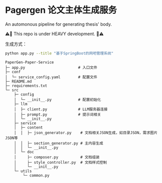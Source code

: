 # Pagergen 论文主体生成服务
An automonous pipeline for generating thesis' body.

⚠️🚧 This repo is under HEAVY development. 🚧⚠️

生成方式：

``` bash
python app.py --title "基于SpringBoot的网吧管理系统"
```


```
PaperGen-Paper-Service
├─ app.py                        # 入口文件
├─ conf
│  └─ service_config.yaml        # 配置文件
├─ README.md  
├─ requirements.txt
└─ src
    ├─ config
    │  └─ __init__.py            # 配置初始化
    ├─ llm
    │  ├─ client.py              # LLM服务器连接
    │  ├─ prompt.py              # 提示词相关
    │  └─ __init__.py
    ├─ service
    │  ├─ content
    │  │  ├─ json_generator.py    # 文档相关JSON生成，如目录JSON，需求图片JSON等
    │  │  ├─ section_generator.py # 主内容生成
    │  │  └─ __init__.py
    │  └─ doc
    │     ├─ composer.py          # 文档组装
    │     ├─ style_controller.py  # 文档样式控制
    │     └─ __init__.py
    └─ utils
        └─ common.py
```